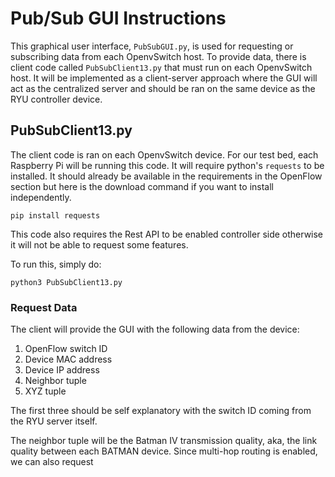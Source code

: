 # Pub/Sub GUI Instructions
This graphical user interface, `PubSubGUI.py`, is used for requesting or subscribing data from each OpenvSwitch host. To provide data, there is client code called `PubSubClient13.py` that must run on each OpenvSwitch host. It will be implemented as a client-server approach where the GUI will act as the centralized server and should be ran on the same device as the RYU controller device. 

## PubSubClient13.py
The client code is ran on each OpenvSwitch device. For our test bed, each Raspberry Pi will be running this code. It will require python's `requests` to be installed. It should already be available in the requirements in the OpenFlow section but here is the download command if you want to install independently. 
```
pip install requests 
```

This code also requires the Rest API to be enabled controller side otherwise it will not be able to request some features.

To run this, simply do:
```
python3 PubSubClient13.py
```

### Request Data
The client will provide the GUI with the following data from the device:

1. OpenFlow switch ID 
2. Device MAC address
3. Device IP address
4. Neighbor tuple
5. XYZ tuple

The first three should be self explanatory with the switch ID coming from the RYU server itself. 

The neighbor tuple will be the Batman IV transmission quality, aka, the link quality between each BATMAN device. Since multi-hop routing is enabled, we can also request 
